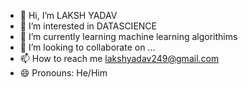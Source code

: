 - 👋 Hi, I’m LAKSH YADAV
- 👀 I’m interested in DATASCIENCE 
- 🌱 I’m currently learning machine learning algorithims
- 💞️ I’m looking to collaborate on ...
- 📫 How to reach me lakshyadav249@gmail.com
- 😄 Pronouns: He/Him


<!---
lakshyadav249/lakshyadav249 is a ✨ special ✨ repository because its `README.md` (this file) appears on your GitHub profile.
You can click the Preview link to take a look at your changes.
--->

